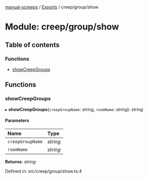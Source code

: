 [manual-screeps](../README.md) / [Exports](../modules.md) / creep/group/show

# Module: creep/group/show

## Table of contents

### Functions

- [showCreepGroups](creep_group_show.md#showcreepgroups)

## Functions

### showCreepGroups

▸ **showCreepGroups**(`creepGroupName`: *string*, `roomName`: *string*): *string*

#### Parameters

| Name | Type |
| :------ | :------ |
| `creepGroupName` | *string* |
| `roomName` | *string* |

**Returns:** *string*

Defined in: src/creep/group/show.ts:4
